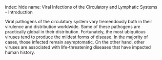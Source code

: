 index: hide
name: Viral Infections of the Circulatory and Lymphatic Systems - Introduction

Viral pathogens of the circulatory system vary tremendously both in their virulence and distribution worldwide. Some of these pathogens are practically global in their distribution. Fortunately, the most ubiquitous viruses tend to produce the mildest forms of disease. In the majority of cases, those infected remain asymptomatic. On the other hand, other viruses are associated with life-threatening diseases that have impacted human history.
